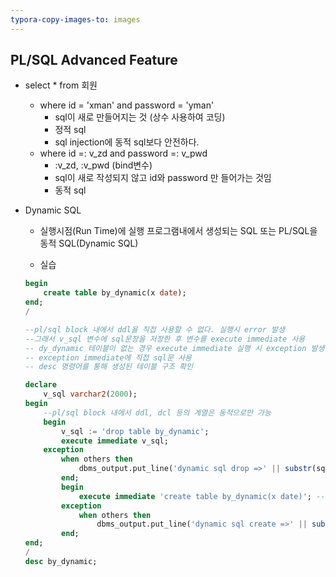 ```yaml
---
typora-copy-images-to: images
---
```




## PL/SQL Advanced Feature 

- select * from 회원
  - where id = 'xman' and password = 'yman'
    - sql이 새로 만들어지는 것 (상수 사용하여 코딩)
    - 정적 sql
    - sql injection에 동적 sql보다 안전하다.
  - where id =: v_zd and password =: v_pwd
    - :v_zd, :v_pwd (bind변수)
    - sql이 새로 작성되지 않고 id와 password 만 들어가는 것임
    - 동적 sql



- Dynamic SQL 

  - 실행시점(Run Time)에 실행 프로그램내에서 생성되는 SQL 또는 PL/SQL을 동적 SQL(Dynamic SQL) 

  - 실습

  ```sql
  begin 
      create table by_dynamic(x date); 
  end;
  /
  
  --pl/sql block 내에서 ddl을 직접 사용할 수 없다. 실행시 error 발생
  --그래서 v_sql 변수에 sql문장을 저장한 후 변수를 execute immediate 사용
  -- dy_dynamic 테이블이 없는 경우 execute immediate 실행 시 exception 발생
  -- exception immediate에 직접 sql문 사용 
  -- desc 명령어를 통해 생성된 테이블 구조 확인 
  
  declare
      v_sql varchar2(2000);
  begin
      --pl/sql block 내에서 ddl, dcl 등의 계열은 동적으로만 가능
      begin
          v_sql := 'drop table by_dynamic';
          execute immediate v_sql;
      exception
          when others then
              dbms_output.put_line('dynamic sql drop =>' || substr(sqlerrm,1,50));
          end;
          begin
              execute immediate 'create table by_dynamic(x date)'; --직접 sql 문장 사용
          exception
              when others then
                  dbms_output.put_line('dynamic sql create =>' || substr(sqlerrm,1,50));
          end;
  end;
  /
  desc by_dynamic;
  ```

  